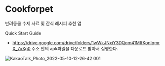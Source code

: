 # Cookforpet
반려동물 수제 사료 및 간식 레시피 추천 앱

Quick Start Guide

-  https://drive.google.com/drive/folders/1wWkJNxiY3DQqm41MIfKonIqmrX_7xXg0  주소 안의 apk파일을 다운로드 받아서 실행한다.
 

![KakaoTalk_Photo_2022-05-10-12-26-42 001](https://user-images.githubusercontent.com/89790235/172294091-9932a2a0-57f8-46a4-bafe-b1f9e9db1a7b.png)
